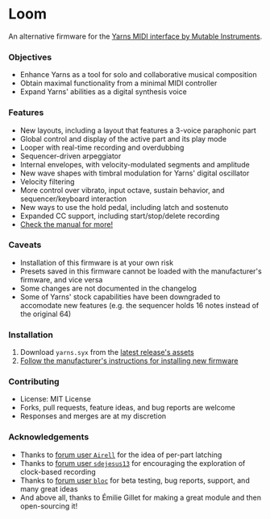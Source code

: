 # Loom
An alternative firmware for the [Yarns MIDI interface by Mutable Instruments](https://mutable-instruments.net/modules/yarns/).

### Objectives
- Enhance Yarns as a tool for solo and collaborative musical composition
- Obtain maximal functionality from a minimal MIDI controller
- Expand Yarns' abilities as a digital synthesis voice

### Features
- New layouts, including a layout that features a 3-voice paraphonic part
- Global control and display of the active part and its play mode
- Looper with real-time recording and overdubbing
- Sequencer-driven arpeggiator
- Internal envelopes, with velocity-modulated segments and amplitude
- New wave shapes with timbral modulation for Yarns' digital oscillator
- Velocity filtering
- More control over vibrato, input octave, sustain behavior, and sequencer/keyboard interaction
- New ways to use the hold pedal, including latch and sostenuto
- Expanded CC support, including start/stop/delete recording
- [Check the manual for more!](yarns/MANUAL.md)

### Caveats
- Installation of this firmware is at your own risk
- Presets saved in this firmware cannot be loaded with the manufacturer's firmware, and vice versa
- Some changes are not documented in the changelog
- Some of Yarns' stock capabilities have been downgraded to accomodate new features (e.g. the sequencer holds 16 notes instead of the original 64)

### Installation
1. Download `yarns.syx` from the [latest release's assets](https://github.com/rcrogers/mutable-instruments-eurorack/releases/latest)
2. [Follow the manufacturer's instructions for installing new firmware](https://mutable-instruments.net/modules/yarns/manual/#firmware)

### Contributing
- License: MIT License
- Forks, pull requests, feature ideas, and bug reports are welcome
- Responses and merges are at my discretion

### Acknowledgements
- Thanks to [forum user `Airell`](https://forum.mutable-instruments.net/t/yarns-firmware-wish-list/8051/39) for the idea of per-part latching
- Thanks to [forum user `sdejesus13`](https://forum.mutable-instruments.net/t/yarns-firmware-wish-list/8051/24) for encouraging the exploration of clock-based recording
- Thanks to [forum user `bloc`](https://forum.mutable-instruments.net/t/loom-alternative-firmware-for-yarns-looper-paraphony-and-more/17723/3) for beta testing, bug reports, support, and many great ideas
- And above all, thanks to Émilie Gillet for making a great module and then open-sourcing it!
